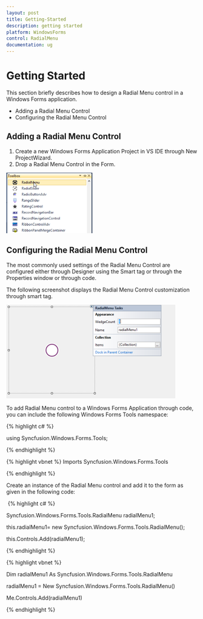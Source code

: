 ```yaml
---
layout: post
title: Getting-Started
description: getting started
platform: WindowsForms
control: RadialMenu 
documentation: ug
---
```


# Getting Started

This section briefly describes how to design a Radial Menu control in a Windows Forms application.

* Adding a Radial Menu Control
* Configuring the Radial Menu Control

## Adding a Radial Menu Control

1. Create a new Windows Forms Application Project in VS IDE through New ProjectWizard.
2. Drop a Radial Menu Control in the Form.

![](Getting-Started_images/Getting-Started_img1.png)



##  Configuring the Radial Menu Control

The most commonly used settings of the Radial Menu Control are configured either through Designer using the Smart tag or through the Properties window or through code.

The following screenshot displays the Radial Menu Control customization through smart tag.

 ![](Getting-Started_images/Getting-Started_img2.png)



To add Radial Menu control to a Windows Forms Application through code, you can include the following Windows Forms Tools namespace:

{% highlight c# %}

using Syncfusion.Windows.Forms.Tools;

{% endhighlight %}

{% highlight vbnet %}
Imports Syncfusion.Windows.Forms.Tools

{% endhighlight %}

Create an instance of the Radial Menu control and add it to the form as given in the following code:

 {% highlight c# %}

Syncfusion.Windows.Forms.Tools.RadialMenu radialMenu1;

this.radialMenu1= new Syncfusion.Windows.Forms.Tools.RadialMenu();

this.Controls.Add(radialMenu1);

{% endhighlight %}

{% highlight vbnet %}

Dim radialMenu1 As Syncfusion.Windows.Forms.Tools.RadialMenu

radialMenu1 = New Syncfusion.Windows.Forms.Tools.RadialMenu()

Me.Controls.Add(radialMenu1)

{% endhighlight %}









